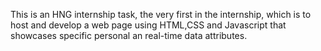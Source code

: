 This is an HNG internship task, the very first in the internship, which is to host and develop a web page using HTML,CSS and Javascript that showcases specific personal an real-time data attributes.